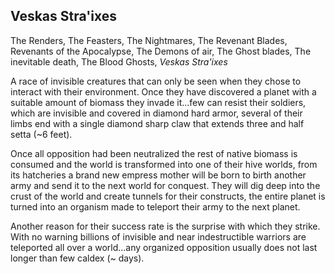 ## Veskas Stra'ixes

The Renders, The Feasters, The Nightmares, The Revenant Blades, Revenants of the Apocalypse, The Demons of air, The Ghost blades, The inevitable death, The Blood Ghosts, _Veskas Stra'ixes_

A race of invisible creatures that can only be seen when they chose to interact with their environment. Once they have discovered a planet with a suitable amount of biomass they invade it...few can resist their soldiers, which are invisible and covered in diamond hard armor, several of their limbs end with a single diamond sharp claw that extends three and half setta (~6 feet).

Once all opposition had been neutralized the rest of native biomass is consumed and the world is transformed into one of their hive worlds, from its hatcheries a brand new empress mother will be born to birth another army and send it to the next world for conquest. They will dig deep into the crust of the world and create tunnels for their constructs, the entire planet is turned into an organism made to teleport their army to the next planet.

Another reason for their success rate is the surprise with which they strike. With no warning billions of invisible and near indestructible warriors are teleported all over a world...any organized opposition usually does not last longer than few caldex (~ days).
